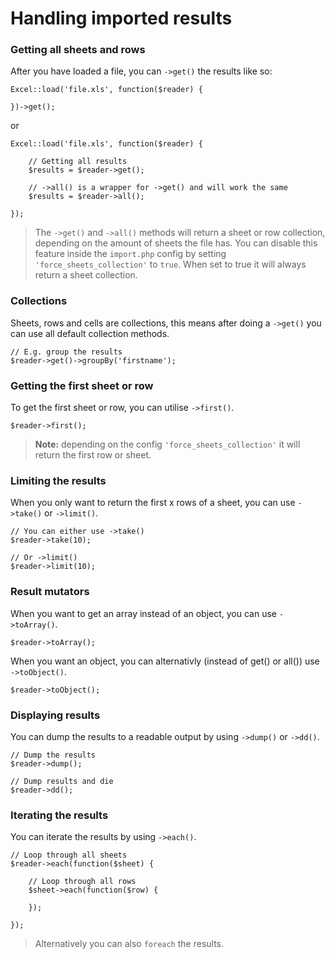 # Handling imported results

### Getting all sheets and rows

After you have loaded a file, you can `->get()` the results like so:

    Excel::load('file.xls', function($reader) {

    })->get();

or

    Excel::load('file.xls', function($reader) {

        // Getting all results
        $results = $reader->get();

        // ->all() is a wrapper for ->get() and will work the same
        $results = $reader->all();

    });

> The `->get()` and `->all()` methods will return a sheet or row collection, depending on the amount of sheets the file has. You can disable this feature inside the `import.php` config by setting `'force_sheets_collection'` to `true`. When set to true it will always return a sheet collection.

### Collections

Sheets, rows and cells are collections, this means after doing a `->get()` you can use all default collection methods.

    // E.g. group the results
    $reader->get()->groupBy('firstname');

### Getting the first sheet or row

To get the first sheet or row, you can utilise `->first()`.

    $reader->first();

> **Note:** depending on the config `'force_sheets_collection'` it will return the first row or sheet.

### Limiting the results

When you only want to return the first x rows of a sheet, you can use `->take()` or `->limit()`.

    // You can either use ->take()
    $reader->take(10);

    // Or ->limit()
    $reader->limit(10);

### Result mutators

When you want to get an array instead of an object, you can use `->toArray()`.

    $reader->toArray();

When you want an object, you can alternativly (instead of get() or all()) use `->toObject()`.

    $reader->toObject();

### Displaying results

You can dump the results to a readable output by using `->dump()` or `->dd()`.

    // Dump the results
    $reader->dump();

    // Dump results and die
    $reader->dd();

### Iterating the results

You can iterate the results by using `->each()`.

    // Loop through all sheets
    $reader->each(function($sheet) {

        // Loop through all rows
        $sheet->each(function($row) {

        });

    });

> Alternatively you can also `foreach` the results.
